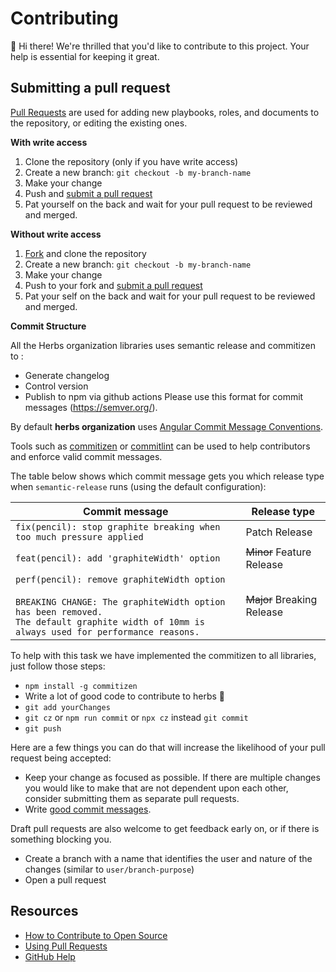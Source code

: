 # Contributing

:wave: Hi there!
We're thrilled that you'd like to contribute to this project. Your help is essential for keeping it great.

## Submitting a pull request

[Pull Requests][pulls] are used for adding new playbooks, roles, and documents to the repository, or editing the existing ones.

**With write access**

1. Clone the repository (only if you have write access)
1. Create a new branch: `git checkout -b my-branch-name`
1. Make your change
1. Push and [submit a pull request][pr]
1. Pat yourself on the back and wait for your pull request to be reviewed and merged.

**Without write access**

1. [Fork][fork] and clone the repository
1. Create a new branch: `git checkout -b my-branch-name`
1. Make your change
1. Push to your fork and [submit a pull request][pr]
1. Pat your self on the back and wait for your pull request to be reviewed and merged.

**Commit Structure**

All the Herbs organization libraries uses semantic release and commitizen to :

- Generate changelog
- Control version
- Publish to npm via github actions
Please use this format for commit messages (https://semver.org/). 


By default **herbs organization** uses [Angular Commit Message Conventions](https://github.com/angular/angular/blob/master/CONTRIBUTING.md#-commit-message-format).

Tools such as [commitizen](https://github.com/commitizen/cz-cli) or [commitlint](https://github.com/conventional-changelog/commitlint) can be used to help contributors and enforce valid commit messages.

The table below shows which commit message gets you which release type when `semantic-release` runs (using the default configuration):

| Commit message                                                                                                                                                                                   | Release type               |
| ------------------------------------------------------------------------------------------------------------------------------------------------------------------------------------------------ | -------------------------- |
| `fix(pencil): stop graphite breaking when too much pressure applied`                                                                                                                             | Patch Release              |
| `feat(pencil): add 'graphiteWidth' option`                                                                                                                                                       | ~~Minor~~ Feature Release  |
| `perf(pencil): remove graphiteWidth option`<br><br>`BREAKING CHANGE: The graphiteWidth option has been removed.`<br>`The default graphite width of 10mm is always used for performance reasons.` | ~~Major~~ Breaking Release |

To help with this task we have implemented the commitizen to all libraries, just follow those steps:

- `npm install -g commitizen`
- Write a lot of good code to contribute to herbs 🌿
- `git add yourChanges`
- `git cz` or `npm run commit` or `npx cz` instead `git commit` 
- `git push`

Here are a few things you can do that will increase the likelihood of your pull request being accepted:

- Keep your change as focused as possible. If there are multiple changes you would like to make that are not dependent upon each other, consider submitting them as separate pull requests.
- Write [good commit messages](http://tbaggery.com/2008/04/19/a-note-about-git-commit-messages.html).

Draft pull requests are also welcome to get feedback early on, or if there is something blocking you.

- Create a branch with a name that identifies the user and nature of the changes (similar to `user/branch-purpose`)
- Open a pull request


## Resources

- [How to Contribute to Open Source](https://opensource.guide/how-to-contribute/)
- [Using Pull Requests](https://help.github.com/articles/about-pull-requests/)
- [GitHub Help](https://help.github.com)


[pulls]: https://github.com/herbsjs/herbs/pulls
[pr]: https://github.com/herbsjs/herbs/compare
[fork]: https://github.com/herbsjs/herbs/fork
